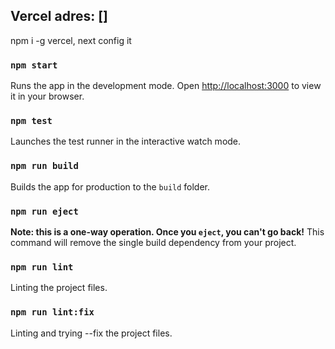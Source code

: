 ## Vercel adres: []
npm i -g vercel, next config it

### `npm start`
Runs the app in the development mode.
Open [http://localhost:3000](http://localhost:3000) to view it in your browser.

### `npm test`
Launches the test runner in the interactive watch mode.

### `npm run build`
Builds the app for production to the `build` folder.

### `npm run eject`
**Note: this is a one-way operation. Once you `eject`, you can't go back!**
This command will remove the single build dependency from your project.

### `npm run lint`
Linting the project files.

### `npm run lint:fix`
Linting and trying --fix the project files.
